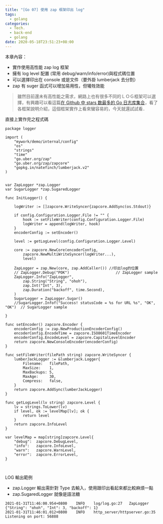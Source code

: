 ```yaml
---
title: "[Go 07] 使用 zap 框架印出 log"
tags:
  - golang
categories:
  - Tech.
  - back-end
  - golang
date: 2020-05-18T23:51:23+08:00
---
```


本章內容：

- 實作使用高性能 zap log 框架
- 擁有 log level 配置 (常用 debug/warn/info/error)與程式碼位置
- 可以選擇印出在 console 或是文件（要外掛 lumberjack 去分割）
- zap 有 suger 函式可以增加易用性，但犧牲效能

<!--more-->

> 雖然目前還未有高性能之需求，網路上也有很多不同的ＬＯＧ框架可以選擇，有興趣可以看這篇[在 Github 中 stars 数最多的 Go 日志库集合](https://my.oschina.net/u/168737/blog/1536117 "在Github中stars数最多的Go日志库集合")，看了各框架說明介紹，這個框架實作上看來蠻容易的，今天就還試試看．

直接上實作完之程式碼

```
package logger

import (
	"mywork/demo/internal/config"
	"os"
	"strings"
	"time"
	"go.uber.org/zap"
	"go.uber.org/zap/zapcore"
	"gopkg.in/natefinch/lumberjack.v2"
)


var ZapLogger *zap.Logger
var SugarLogger *zap.SugaredLogger

func InitLogger() {

	logWriter := []zapcore.WriteSyncer{zapcore.AddSync(os.Stdout)}

	if config.Configuration.Logger.File != "" {
		hook := setFileWriter(config.Configuration.Logger.File)
		logWriter = append(logWriter, hook)
	}
	encoderConfig := setEncoder()

	level := getLogLevel(config.Configuration.Logger.Level)

	core := zapcore.NewCore(encoderConfig,
		zapcore.NewMultiWriteSyncer(logWriter...),
		level)

	ZapLogger = zap.New(core, zap.AddCaller()) //印出log的位置
	// ZapLogger.Debug("POK")                     // ZapLogger sample
	ZapLogger.Info("ZapLogger",
		zap.String("String", "ohoh"),
		zap.Int("Int", 3),
		zap.Duration("backoff", time.Second),
	)
	SugarLogger = ZapLogger.Sugar()
	//SugarLogger.Infof("Success! statusCode = %s for URL %s", "OK", "OK")  // SugarLogger sample

}

func setEncoder() zapcore.Encoder {
	encoderConfig := zap.NewProductionEncoderConfig()
	encoderConfig.EncodeTime = zapcore.ISO8601TimeEncoder
	encoderConfig.EncodeLevel = zapcore.CapitalLevelEncoder
	return zapcore.NewConsoleEncoder(encoderConfig)
}

func setFileWriter(filePath string) zapcore.WriteSyncer {
	lumberJackLogger := &lumberjack.Logger{
		Filename:   filePath,
		MaxSize:    1,
		MaxBackups: 5,
		MaxAge:     30,
		Compress:   false,
	}
	return zapcore.AddSync(lumberJackLogger)
}

func getLogLevel(lv string) zapcore.Level {
	lv = strings.ToLower(lv)
	if level, ok := levelMap[lv]; ok {
		return level
	}
	return zapcore.InfoLevel
}

var levelMap = map[string]zapcore.Level{
	"debug":  zapcore.DebugLevel,
	"info":   zapcore.InfoLevel,
	"warn":   zapcore.WarnLevel,
	"error":  zapcore.ErrorLevel,
}



```

LOG 輸出範例

- zap.Logger 輸出需針對 Type 去輸入，使用跟印出看起來都比較麻煩一點
- zap.SugaredLogger 就像是語法糖

```
2021-01-31T11:46:00.954+0800    INFO    log/log.go:27   ZapLogger       {"String": "ohoh", "Int": 3, "backoff": 1}
2021-01-31T11:46:01.012+0800    INFO    http_server/httpserver.go:35    Listening on port: 56888
```
